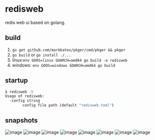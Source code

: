 # redisweb

redis web ui based on golang.

## build

1. `go get github.com/markbates/pkger/cmd/pkger && pkger`
1. `go build` or `go install ./...`
1. linux:`env GOOS=linux GOARCH=amd64 go build -o redisweb`
1. windows: `env GOOS=windows GOARCH=amd64 go build`

## startup

```bash
$ redisweb -h
Usage of redisweb:
  -config string
        config file path (default "redisweb.toml")

```

## snapshots
![image](https://user-images.githubusercontent.com/1940588/30140520-d5e9c8da-93a7-11e7-8b79-09cc3c24ed26.png)
![image](https://user-images.githubusercontent.com/1940588/30140593-45752924-93a8-11e7-8afc-033198aa13c1.png)
![image](https://user-images.githubusercontent.com/1940588/30140608-67b17132-93a8-11e7-8034-085e6f1ded26.png)
![image](https://user-images.githubusercontent.com/1940588/30140617-7977a8b4-93a8-11e7-955a-fe639d86b41b.png)
![image](https://user-images.githubusercontent.com/1940588/30140624-8b8e3b30-93a8-11e7-98fe-e09e79b91498.png)
![image](https://user-images.githubusercontent.com/1940588/30140641-a8b0c386-93a8-11e7-8d30-77a99eda6bfb.png)
![image](https://user-images.githubusercontent.com/1940588/30145525-68e4e82e-93c4-11e7-902b-18911786b05f.png)
![image](https://user-images.githubusercontent.com/1940588/30526969-cfb90608-9be8-11e7-8c78-e346a5a7c949.png)
